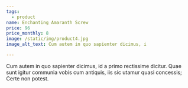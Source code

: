 ```yaml
---
tags:
  - product
name: Enchanting Amaranth Screw
price: 96
price_monthly: 8
image: /static/img/product4.jpg
image_alt_text: Cum autem in quo sapienter dicimus, i

---
```

Cum autem in quo sapienter dicimus, id a primo rectissime dicitur. Quae sunt igitur communia vobis cum antiquis, iis sic utamur quasi concessis; Certe non potest.
